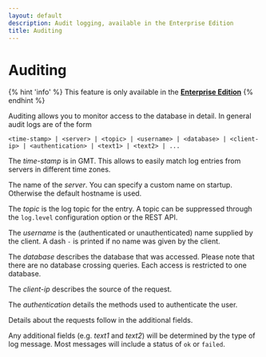 ```yaml
---
layout: default
description: Audit logging, available in the Enterprise Edition
title: Auditing
---
```

Auditing
========

{% hint 'info' %}
This feature is only available in the
[**Enterprise Edition**](https://www.arangodb.com/why-arangodb/arangodb-enterprise/)
{% endhint %}

Auditing allows you to monitor access to the database in detail. In general
audit logs are of the form

```
<time-stamp> | <server> | <topic> | <username> | <database> | <client-ip> | <authentication> | <text1> | <text2> | ...
```

The *time-stamp* is in GMT. This allows to easily match log entries from servers
in different time zones.

The name of the *server*. You can specify a custom name on startup. Otherwise
the default hostname is used.

The *topic* is the log topic for the entry. A topic can be suppressed through
the `log.level` configuration option or the REST API.

The *username* is the (authenticated or unauthenticated) name supplied by the
client. A dash `-` is printed if no name was given by the client.

The *database* describes the database that was accessed. Please note that there
are no database crossing queries. Each access is restricted to one database.

The *client-ip* describes the source of the request.

The *authentication* details the methods used to authenticate the user.

Details about the requests follow in the additional fields.

Any additional fields (e.g. *text1* and *text2*) will be determined by the type
of log message. Most messages will include a status of `ok` or `failed`.
